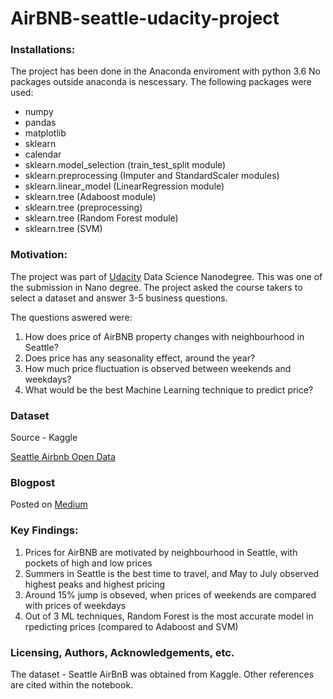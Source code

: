# AirBNB-seattle-udacity-project

### Installations:
The project has been done in the Anaconda enviroment with python 3.6 No packages outside anaconda is nescessary. The following packages were used:
- numpy
- pandas
- matplotlib
- sklearn
- calendar
- sklearn.model_selection (train_test_split module)
- sklearn.preprocessing (Imputer and StandardScaler modules)
- sklearn.linear_model (LinearRegression module)
- sklearn.tree (Adaboost module)
- sklearn.tree (preprocessing)
- sklearn.tree (Random Forest module)
- sklearn.tree (SVM)

### Motivation:
The project was part of [Udacity](https://www.udacity.com/) Data Science Nanodegree. This was one of the submission in Nano degree. The project asked the course takers to select a dataset and answer 3-5 business questions.

The questions aswered were:
1. How does price of AirBNB property changes with neighbourhood in Seattle?
2. Does price has any seasonality effect, around the year?
3. How much price fluctuation is observed between weekends and weekdays?
4. What would be the best Machine Learning technique to predict price?

### Dataset
Source - Kaggle

[Seattle Airbnb Open Data](https://www.kaggle.com/airbnb/seattle/data)

### Blogpost

Posted on [Medium](https://medium.com/@sudeeplaha/understanding-airbnb-pricing-in-seattle-area-1c20d0056991)

### Key Findings:
1. Prices for AirBNB are motivated by neighbourhood in Seattle, with pockets of high and low prices
2. Summers in Seattle is the best time to travel, and May to July observed highest peaks and highest pricing
3. Around 15% jump is obseved, when prices of weekends are compared with prices of weekdays
34. Out of 3 ML techniques, Random Forest is the most accurate model in rpedicting prices (compared to Adaboost and SVM)


### Licensing, Authors, Acknowledgements, etc.

The dataset - Seattle AirBnB was obtained from Kaggle. Other references are cited within the notebook.
